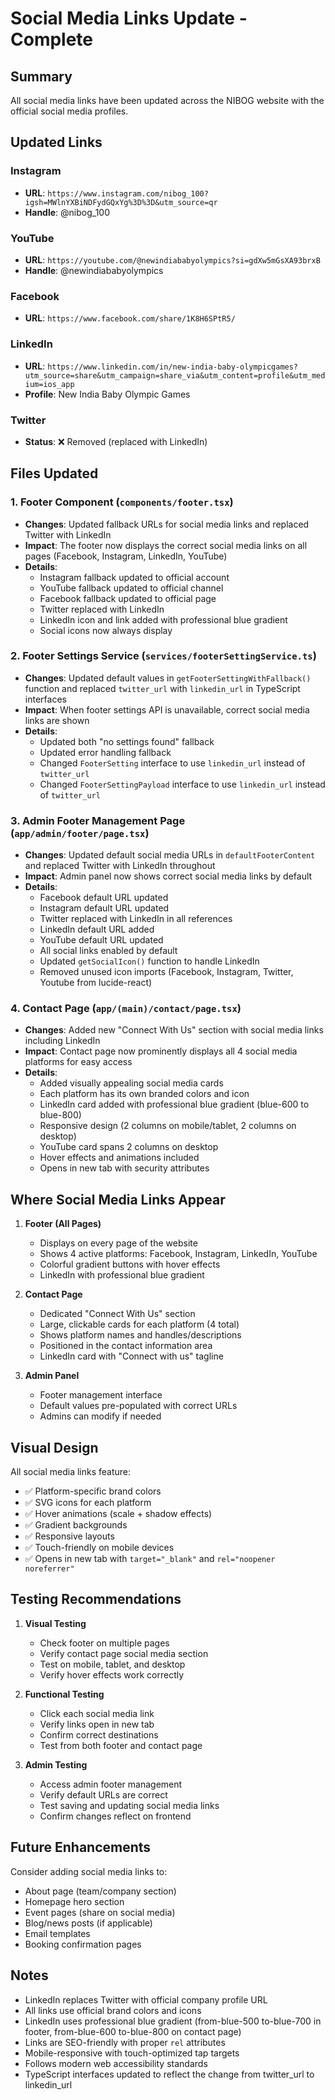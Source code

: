 # Social Media Links Update - Complete

## Summary
All social media links have been updated across the NIBOG website with the official social media profiles.

## Updated Links

### Instagram
- **URL**: `https://www.instagram.com/nibog_100?igsh=MWlnYXBiNDFydGQxYg%3D%3D&utm_source=qr`
- **Handle**: @nibog_100

### YouTube
- **URL**: `https://youtube.com/@newindiababyolympics?si=gdXw5mGsXA93brxB`
- **Handle**: @newindiababyolympics

### Facebook
- **URL**: `https://www.facebook.com/share/1K8H6SPtR5/`

### LinkedIn
- **URL**: `https://www.linkedin.com/in/new-india-baby-olympicgames?utm_source=share&utm_campaign=share_via&utm_content=profile&utm_medium=ios_app`
- **Profile**: New India Baby Olympic Games

### Twitter
- **Status**: ❌ Removed (replaced with LinkedIn)

## Files Updated

### 1. Footer Component (`components/footer.tsx`)
- **Changes**: Updated fallback URLs for social media links and replaced Twitter with LinkedIn
- **Impact**: The footer now displays the correct social media links on all pages (Facebook, Instagram, LinkedIn, YouTube)
- **Details**: 
  - Instagram fallback updated to official account
  - YouTube fallback updated to official channel
  - Facebook fallback updated to official page
  - Twitter replaced with LinkedIn
  - LinkedIn icon and link added with professional blue gradient
  - Social icons now always display

### 2. Footer Settings Service (`services/footerSettingService.ts`)
- **Changes**: Updated default values in `getFooterSettingWithFallback()` function and replaced `twitter_url` with `linkedin_url` in TypeScript interfaces
- **Impact**: When footer settings API is unavailable, correct social media links are shown
- **Details**:
  - Updated both "no settings found" fallback
  - Updated error handling fallback
  - Changed `FooterSetting` interface to use `linkedin_url` instead of `twitter_url`
  - Changed `FooterSettingPayload` interface to use `linkedin_url` instead of `twitter_url`

### 3. Admin Footer Management Page (`app/admin/footer/page.tsx`)
- **Changes**: Updated default social media URLs in `defaultFooterContent` and replaced Twitter with LinkedIn throughout
- **Impact**: Admin panel now shows correct social media links by default
- **Details**:
  - Facebook default URL updated
  - Instagram default URL updated
  - Twitter replaced with LinkedIn in all references
  - LinkedIn default URL added
  - YouTube default URL updated
  - All social links enabled by default
  - Updated `getSocialIcon()` function to handle LinkedIn
  - Removed unused icon imports (Facebook, Instagram, Twitter, Youtube from lucide-react)

### 4. Contact Page (`app/(main)/contact/page.tsx`)
- **Changes**: Added new "Connect With Us" section with social media links including LinkedIn
- **Impact**: Contact page now prominently displays all 4 social media platforms for easy access
- **Details**:
  - Added visually appealing social media cards
  - Each platform has its own branded colors and icon
  - LinkedIn card added with professional blue gradient (blue-600 to blue-800)
  - Responsive design (2 columns on mobile/tablet, 2 columns on desktop)
  - YouTube card spans 2 columns on desktop
  - Hover effects and animations included
  - Opens in new tab with security attributes

## Where Social Media Links Appear

1. **Footer (All Pages)**
   - Displays on every page of the website
   - Shows 4 active platforms: Facebook, Instagram, LinkedIn, YouTube
   - Colorful gradient buttons with hover effects
   - LinkedIn with professional blue gradient

2. **Contact Page**
   - Dedicated "Connect With Us" section
   - Large, clickable cards for each platform (4 total)
   - Shows platform names and handles/descriptions
   - Positioned in the contact information area
   - LinkedIn card with "Connect with us" tagline

3. **Admin Panel**
   - Footer management interface
   - Default values pre-populated with correct URLs
   - Admins can modify if needed

## Visual Design

All social media links feature:
- ✅ Platform-specific brand colors
- ✅ SVG icons for each platform
- ✅ Hover animations (scale + shadow effects)
- ✅ Gradient backgrounds
- ✅ Responsive layouts
- ✅ Touch-friendly on mobile devices
- ✅ Opens in new tab with `target="_blank"` and `rel="noopener noreferrer"`

## Testing Recommendations

1. **Visual Testing**
   - Check footer on multiple pages
   - Verify contact page social media section
   - Test on mobile, tablet, and desktop
   - Verify hover effects work correctly

2. **Functional Testing**
   - Click each social media link
   - Verify links open in new tab
   - Confirm correct destinations
   - Test from both footer and contact page

3. **Admin Testing**
   - Access admin footer management
   - Verify default URLs are correct
   - Test saving and updating social media links
   - Confirm changes reflect on frontend

## Future Enhancements

Consider adding social media links to:
- About page (team/company section)
- Homepage hero section
- Event pages (share on social media)
- Blog/news posts (if applicable)
- Email templates
- Booking confirmation pages

## Notes

- LinkedIn replaces Twitter with official company profile URL
- All links use official brand colors and icons
- LinkedIn uses professional blue gradient (from-blue-500 to-blue-700 in footer, from-blue-600 to-blue-800 on contact page)
- Links are SEO-friendly with proper `rel` attributes
- Mobile-responsive with touch-optimized tap targets
- Follows modern web accessibility standards
- TypeScript interfaces updated to reflect the change from twitter_url to linkedin_url
